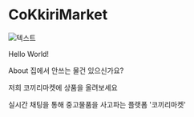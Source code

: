 
# CoKkiriMarket

![텍스트](https://imagedelivery.net/BOKuAiJyROlMLXwCcBYMqQ/f5ab4698-2d26-40ed-17d8-b2e00f57dc00/public)

Hello World!

About
집에서 안쓰는 물건 있으신가요?

저희 코끼리마켓에 상품을 올려보세요

실시간 채팅을 통해 중고물품을 사고파는 플랫폼 '코끼리마켓'
